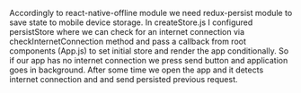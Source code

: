 Accordingly to react-native-offline module we need redux-persist module to save state to mobile device storage. In createStore.js I configured persistStore where we
can check for an internet connection via checkInternetConnection method and pass a callback from root components (App.js) to set initial store and render the app 
conditionally. 
So if our app has no internet connection we press send button and application goes in background. After some time we open the app and it detects internet connection and 
and send persisted previous request. 
